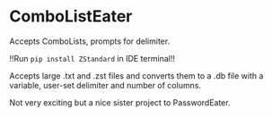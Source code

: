 # ComboListEater
Accepts ComboLists, prompts for delimiter. 


!!Run ```pip install ZStandard``` in IDE terminal!!

Accepts large .txt and .zst files and converts them to a .db file with a variable, user-set delimiter and number of columns. 

Not very exciting but a nice sister project to PasswordEater.
